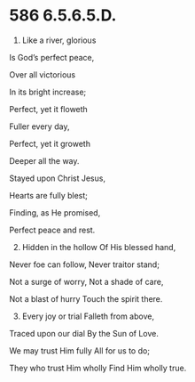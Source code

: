 # 586 6.5.6.5.D.

1.  Like a river, glorious

Is God’s perfect peace,

Over all victorious

In its bright increase;

Perfect, yet it floweth

Fuller every day,

Perfect, yet it groweth

Deeper all the way.

Stayed upon Christ Jesus,

Hearts are fully blest;

Finding, as He promised,

Perfect peace and rest.

2.  Hidden in the hollow Of His blessed hand,

Never foe can follow, Never traitor stand;

Not a surge of worry, Not a shade of care,

Not a blast of hurry Touch the spirit there.

3.  Every joy or trial Falleth from above,

Traced upon our dial By the Sun of Love.

We may trust Him fully All for us to do;

They who trust Him wholly Find Him wholly true.

